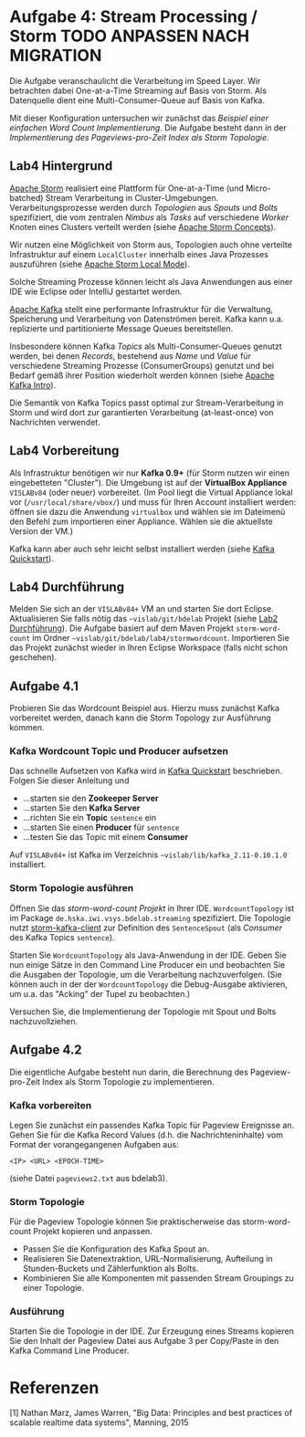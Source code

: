 # Aufgabe 4: Stream Processing / Storm TODO ANPASSEN NACH MIGRATION
Die Aufgabe veranschaulicht die Verarbeitung im Speed Layer. Wir betrachten dabei One-at-a-Time Streaming auf Basis von Storm. Als Datenquelle dient eine Multi-Consumer-Queue auf Basis von Kafka.

Mit dieser Konfiguration untersuchen wir zunächst das *Beispiel einer einfachen Word Count Implementierung*. Die Aufgabe besteht dann in der *Implementierung des Pageviews-pro-Zeit Index als Storm Topologie*.

## Lab4 Hintergrund
[Apache Storm](http://storm.apache.org/) realisiert eine Plattform für One-at-a-Time (und Micro-batched) Stream Verarbeitung in Cluster-Umgebungen. Verarbeitungsprozesse werden durch *Topologien* aus *Spouts* und *Bolts* spezifiziert, die vom zentralen *Nimbus* als *Tasks* auf verschiedene *Worker* Knoten eines Clusters verteilt werden (siehe [Apache Storm Concepts](http://storm.apache.org/releases/1.0.2/Concepts.html)).

Wir nutzen eine Möglichkeit von Storm aus, Topologien auch ohne verteilte Infrastruktur auf einem `LocalCluster` innerhalb eines Java Prozesses auszuführen (siehe [Apache Storm Local Mode](http://storm.apache.org/releases/1.0.2/Local-mode.html)).

Solche Streaming Prozesse können leicht als Java Anwendungen aus einer IDE wie Eclipse oder IntelliJ gestartet werden.

[Apache Kafka](http://kafka.apache.org/) stellt eine performante Infrastruktur für die Verwaltung, Speicherung und Verarbeitung von Datenströmen bereit. Kafka kann u.a. replizierte und partitionierte Message Queues bereitstellen.

Insbesondere können Kafka *Topics* als Multi-Consumer-Queues genutzt werden, bei denen *Records*, bestehend aus *Name* und *Value* für verschiedene Streaming Prozesse (ConsumerGroups) genutzt und bei Bedarf gemäß ihrer Position wiederholt werden können (siehe [Apache Kafka Intro](http://kafka.apache.org/intro)).

Die Semantik von Kafka Topics passt optimal zur Stream-Verarbeitung in Storm und wird dort zur garantierten Verarbeitung (at-least-once) von Nachrichten verwendet.

## Lab4 Vorbereitung
Als Infrastruktur benötigen wir nur **Kafka 0.9+** (für Storm nutzen wir einen eingebetteten "Cluster"). Die Umgebung ist auf der **VirtualBox Appliance** `VISLABv84` (oder neuer) vorbereitet. (Im Pool liegt die Virtual Appliance lokal vor (`/usr/local/share/vbox/`) und muss für Ihren Account installiert werden: öffnen sie dazu die Anwendung `virtualbox` und wählen sie im Dateimenü den Befehl zum importieren einer Appliance. Wählen sie die aktuellste Version der VM.)

Kafka kann aber auch sehr leicht selbst installiert werden (siehe [Kafka Quickstart](http://kafka.apache.org/quickstart)).

## Lab4 Durchführung
Melden Sie sich an der `VISLABv84+` VM an und starten Sie dort Eclipse. Aktualisieren Sie falls nötig das `~vislab/git/bdelab` Projekt (siehe [Lab2 Durchführung](#lab2durchführung)). Die Aufgabe basiert auf dem Maven Projekt `storm-word-count` im Ordner `~vislab/git/bdelab/lab4/stormwordcount`. Importieren Sie das Projekt zunächst wieder in Ihren Eclipse Workspace (falls nicht schon geschehen).

## Aufgabe 4.1
Probieren Sie das Wordcount Beispiel aus. Hierzu muss zunächst Kafka vorbereitet werden, danach kann die Storm Topology zur Ausführung kommen.

### Kafka Wordcount Topic und Producer aufsetzen
Das schnelle Aufsetzen von Kafka wird in [Kafka Quickstart](http://kafka.apache.org/quickstart) beschrieben. Folgen Sie dieser Anleitung und
- ...starten sie den **Zookeeper Server**
- ...starten Sie den **Kafka Server**
- ...richten Sie ein **Topic** `sentence` ein
- ...starten Sie einen **Producer** für `sentence`
- ...testen Sie das Topic mit einem **Consumer**

Auf `VISLABv84+` ist Kafka im Verzeichnis `~vislab/lib/kafka_2.11-0.10.1.0` installiert.

### Storm Topologie ausführen
Öffnen Sie das *storm-word-count Projekt* in Ihrer IDE. `WordcountTopology` ist im Package `de.hska.iwi.vsys.bdelab.streaming` spezifiziert. Die Topologie nutzt [storm-kafka-client](https://github.com/apache/storm/tree/v1.0.2/external/storm-kafka-client) zur Definition des `SentenceSpout` (als *Consumer* des Kafka Topics `sentence`).

Starten Sie `WordcountTopology` als Java-Anwendung in der IDE. Geben Sie nun einige Sätze in den Command Line Producer ein und beobachten Sie die Ausgaben der Topologie, um die Verarbeitung nachzuverfolgen. (Sie können auch in der der `WordcountTopology` die Debug-Ausgabe aktivieren, um u.a. das "Acking" der Tupel zu beobachten.)

Versuchen Sie, die Implementierung der Topologie mit Spout und Bolts nachzuvollziehen.

## Aufgabe 4.2
Die eigentliche Aufgabe besteht nun darin, die Berechnung des Pageview-pro-Zeit Index als Storm Topologie zu implementieren.

### Kafka vorbereiten
Legen Sie zunächst ein passendes Kafka Topic für Pageview Ereignisse an. Gehen Sie für die Kafka Record Values (d.h. die Nachrichteninhalte) vom Format der vorangegangenen Aufgaben aus:

```
<IP> <URL> <EPOCH-TIME>
```

(siehe Datei `pageviews2.txt` aus bdelab3).

### Storm Topologie
Für die Pageview Topologie können Sie praktischerweise das storm-word-count Projekt kopieren und anpassen.

- Passen Sie die Konfiguration des Kafka Spout an.
- Realisieren Sie Datenextraktion, URL-Normalisierung, Aufteilung in Stunden-Buckets und Zählerfunktion als Bolts.
- Kombinieren Sie alle Komponenten mit passenden Stream Groupings zu einer Topologie.

### Ausführung
Starten Sie die Topologie in der IDE. Zur Erzeugung eines Streams kopieren Sie den Inhalt der Pageview Datei aus Aufgabe 3 per Copy/Paste in den Kafka Command Line Producer.

# Referenzen

[1] Nathan Marz, James Warren, "Big Data: Principles and best practices of scalable realtime data systems", Manning, 2015
